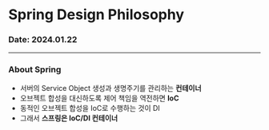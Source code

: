 # Spring Design Philosophy

### Date: 2024.01.22

---

### About Spring
- 서버의 Service Object 생성과 생명주기를 관리하는 **컨테이너**
- 오브젝트 합성을 대신하도록 제어 책임을 역전하면 **IoC**
- 동적인 오브젝트 합성을 IoC로 수행하는 것이 DI
- 그래서 **스프링은 IoC/DI 컨테이너**

<!-- ### Spring은 어떻게 객체지향 설계를 적용하고 있나? -->
